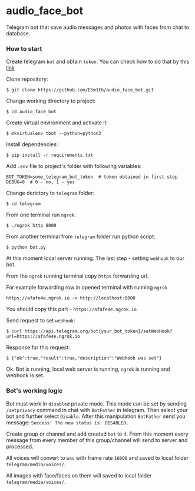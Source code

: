 # audio_face_bot
Telegram bot that save audio messages and photos with faces from chat to database.

### How to start
Create telegram `bot` and obtain `token`. You can check how to do that by this [link](https://core.telegram.org/bots#6-botfather)

Clone repository:
```
$ git clone https://github.com/ESm1th/audio_face_bot.git
```

Change working directory to project:
```
$ cd audio_face_bot
```

Create virtual environment and activate it:
```
$ mkvirtualenv tbot --python=python3
```

Install dependencies:
```
$ pip install -r requirements.txt
```

Add `.env` file to project's folder with following variables:
```
BOT_TOKEN=some_telegram_bot_token  # token obtained in first step
DEBUG=0  # 0 - no, 1 - yes 
```

Change derictory to `telegram` folder:
```
$ cd telegram
```

From one terminal run `ngrok`:
```
$ ./ngrok http 8000
```

From another terminal from `telegram` folder run python script:
```
$ python bot.py
```

At this moment local server running. The last step - setting `webhook` to our bot.

From the `ngrok` running terminal copy `https` forwarding url.

For example forwarding row in opened terminal with running `ngrok`
```
https://afafe4e.ngrok.io -> http://localhost:8000
```
You should copy this part - `https://afafe4e.ngrok.io`

Send request to set `webhook`:
```
$ curl https://api.telegram.org/bot{your_bot_token}/setWebHook?url=https://afafe4e.ngrok.io
```

Response for this request:
```
$ {"ok":true,"result":true,"description":"Webhook was set"}
```
Ok. Bot is running, local web server is running, `ngrok` is running and webhook is set.

### Bot's working logic
Bot must work in `disabled` private mode.
This mode can be set by sending `/setprivacy` command in chat with `BotFather` in telegram. Than select your bot and further select `Disable`. After this manipulation `BotFather` send you message: `Success! The new status is: DISABLED.`

Create group or channel and add created `bot` to it. From this moment every message from every member of this group/channel will send to server and processed.

All voices will convert to `wav` with frame rate `16000` and saved to local folder `telegram/media/voices/`.

All images with face/faces on them will saved to local folder `telegram/media/voices/`. 
